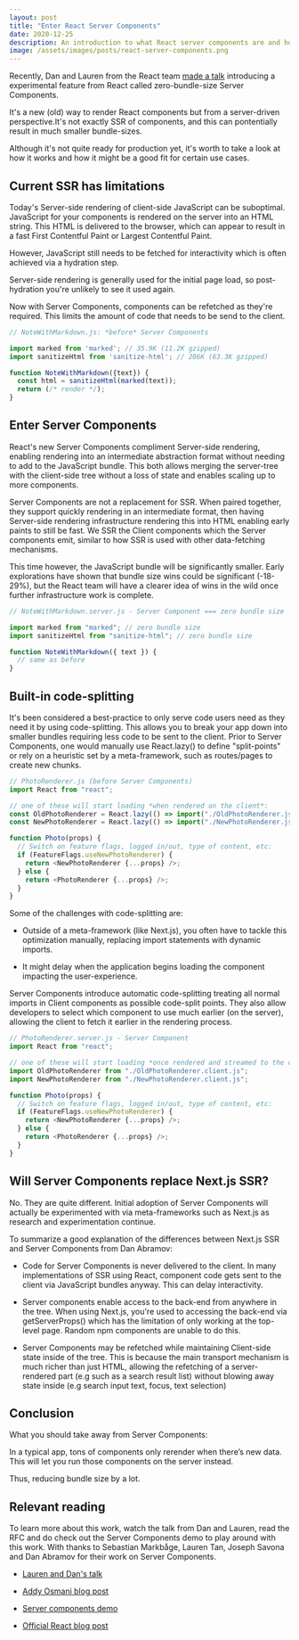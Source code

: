 ```yaml
---
layout: post
title: "Enter React Server Components"
date: 2020-12-25
description: An introduction to what React server components are and how this broadens React use cases.
image: /assets/images/posts/react-server-components.png
---
```


Recently, Dan and Lauren from the React team [made a talk](https://www.youtube.com/watch?v=TQQPAU21ZUw) introducing a experimental feature from React called zero-bundle-size Server Components.

It's a new (old) way to render React components but from a server-driven perspective.It's not exactly SSR of components, and this can pontentially result in much smaller bundle-sizes.

Although it's not quite ready for production yet, it's worth to take a look at how it works and how it might be a good fit for certain use cases.

## Current SSR has limitations

Today's Server-side rendering of client-side JavaScript can be suboptimal. JavaScript for your components is rendered on the server into an HTML string. This HTML is delivered to the browser, which can appear to result in a fast First Contentful Paint or Largest Contentful Paint.

However, JavaScript still needs to be fetched for interactivity which is often achieved via a hydration step.

Server-side rendering is generally used for the initial page load, so post-hydration you're unlikely to see it used again.

Now with Server Components, components can be refetched as they're required. This limits the amount of code that needs to be send to the client.

```javascript
// NoteWithMarkdown.js: *before* Server Components

import marked from 'marked'; // 35.9K (11.2K gzipped)
import sanitizeHtml from 'sanitize-html'; // 206K (63.3K gzipped)

function NoteWithMarkdown({text}) {
  const html = sanitizeHtml(marked(text));
  return (/* render */);
}
```

## Enter Server Components

React's new Server Components compliment Server-side rendering, enabling rendering into an intermediate abstraction format without needing to add to the JavaScript bundle. This both allows merging the server-tree with the client-side tree without a loss of state and enables scaling up to more components.

Server Components are not a replacement for SSR. When paired together, they support quickly rendering in an intermediate format, then having Server-side rendering infrastructure rendering this into HTML enabling early paints to still be fast. We SSR the Client components which the Server components emit, similar to how SSR is used with other data-fetching mechanisms.

This time however, the JavaScript bundle will be significantly smaller. Early explorations have shown that bundle size wins could be significant (-18-29%), but the React team will have a clearer idea of wins in the wild once further infrastructure work is complete.

```javascript
// NoteWithMarkdown.server.js - Server Component === zero bundle size

import marked from "marked"; // zero bundle size
import sanitizeHtml from "sanitize-html"; // zero bundle size

function NoteWithMarkdown({ text }) {
  // same as before
}
```

## Built-in code-splitting

It's been considered a best-practice to only serve code users need as they need it by using code-splitting. This allows you to break your app down into smaller bundles requiring less code to be sent to the client. Prior to Server Components, one would manually use React.lazy() to define "split-points" or rely on a heuristic set by a meta-framework, such as routes/pages to create new chunks.

```javascript
// PhotoRenderer.js (before Server Components)
import React from "react";

// one of these will start loading *when rendered on the client*:
const OldPhotoRenderer = React.lazy(() => import("./OldPhotoRenderer.js"));
const NewPhotoRenderer = React.lazy(() => import("./NewPhotoRenderer.js"));

function Photo(props) {
  // Switch on feature flags, logged in/out, type of content, etc:
  if (FeatureFlags.useNewPhotoRenderer) {
    return <NewPhotoRenderer {...props} />;
  } else {
    return <PhotoRenderer {...props} />;
  }
}
```

Some of the challenges with code-splitting are:

- Outside of a meta-framework (like Next.js), you often have to tackle this optimization manually, replacing import statements with dynamic imports.

- It might delay when the application begins loading the component impacting the user-experience.

Server Components introduce automatic code-splitting treating all normal imports in Client components as possible code-split points. They also allow developers to select which component to use much earlier (on the server), allowing the client to fetch it earlier in the rendering process.

```javascript
// PhotoRenderer.server.js - Server Component
import React from "react";

// one of these will start loading *once rendered and streamed to the client*:
import OldPhotoRenderer from "./OldPhotoRenderer.client.js";
import NewPhotoRenderer from "./NewPhotoRenderer.client.js";

function Photo(props) {
  // Switch on feature flags, logged in/out, type of content, etc:
  if (FeatureFlags.useNewPhotoRenderer) {
    return <NewPhotoRenderer {...props} />;
  } else {
    return <PhotoRenderer {...props} />;
  }
}
```

## Will Server Components replace Next.js SSR?

No. They are quite different. Initial adoption of Server Components will actually be experimented with via meta-frameworks such as Next.js as research and experimentation continue.

To summarize a good explanation of the differences between Next.js SSR and Server Components from Dan Abramov:

- Code for Server Components is never delivered to the client. In many implementations of SSR using React, component code gets sent to the client via JavaScript bundles anyway. This can delay interactivity.

- Server components enable access to the back-end from anywhere in the tree. When using Next.js, you're used to accessing the back-end via getServerProps() which has the limitation of only working at the top-level page. Random npm components are unable to do this.

- Server Components may be refetched while maintaining Client-side state inside of the tree. This is because the main transport mechanism is much richer than just HTML, allowing the refetching of a server-rendered part (e.g such as a search result list) without blowing away state inside (e.g search input text, focus, text selection)

## Conclusion

What you should take away from Server Components:

In a typical app, tons of components only rerender when there’s new data. This will let you run those components on the server instead.

Thus, reducing bundle size by a lot.

## Relevant reading

To learn more about this work, watch the talk from Dan and Lauren, read the RFC and do check out the Server Components demo to play around with this work. With thanks to Sebastian Markbåge, Lauren Tan, Joseph Savona and Dan Abramov for their work on Server Components.

- [Lauren and Dan's talk](https://twitter.com/sugarpirate_/status/1341141198258524163)

- [Addy Osmani blog post](https://addyosmani.com/blog/react-server-components/)

- [Server components demo](https://github.com/reactjs/server-components-demo)

- [Official React blog post](https://reactjs.org/blog/2020/12/21/data-fetching-with-react-server-components.html)
